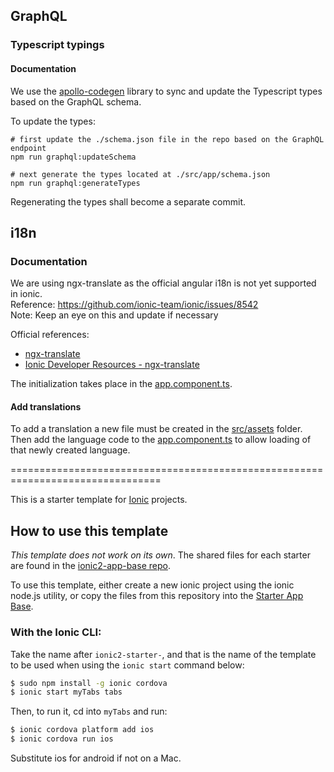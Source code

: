 ## GraphQL

### Typescript typings

#### Documentation

We use the [apollo-codegen](https://github.com/apollographql/apollo-codegen) library to sync and update the Typescript types based on the GraphQL schema.

To update the types:
```
# first update the ./schema.json file in the repo based on the GraphQL endpoint
npm run graphql:updateSchema

# next generate the types located at ./src/app/schema.json
npm run graphql:generateTypes
```

Regenerating the types shall become a separate commit.

## i18n

### Documentation

We are using ngx-translate as the official angular i18n is not yet supported in ionic.<br />
Reference: https://github.com/ionic-team/ionic/issues/8542<br />
Note: Keep an eye on this and update if necessary<br />

Official references:

* [ngx-translate](http://www.ngx-translate.com/)
* [Ionic Developer Resources - ngx-translate](https://ionicframework.com/docs/developer-resources/ng2-translate/)

The initialization takes place in the [app.component.ts](src/app/app.component.ts#22).

#### Add translations

To add a translation a new file must be created in the [src/assets](src/assets) folder.<br />
Then add the language code to the [app.component.ts](src/app/app.component.ts#22) to allow loading of that newly created language.

================================================================================

This is a starter template for [Ionic](http://ionicframework.com/docs/) projects.

## How to use this template

*This template does not work on its own*. The shared files for each starter are found in the [ionic2-app-base repo](https://github.com/ionic-team/ionic2-app-base).

To use this template, either create a new ionic project using the ionic node.js utility, or copy the files from this repository into the [Starter App Base](https://github.com/ionic-team/ionic2-app-base).

### With the Ionic CLI:

Take the name after `ionic2-starter-`, and that is the name of the template to be used when using the `ionic start` command below:

```bash
$ sudo npm install -g ionic cordova
$ ionic start myTabs tabs
```

Then, to run it, cd into `myTabs` and run:

```bash
$ ionic cordova platform add ios
$ ionic cordova run ios
```

Substitute ios for android if not on a Mac.

